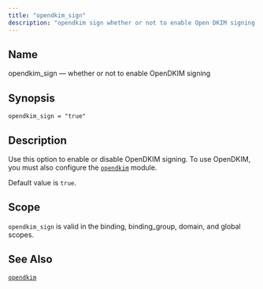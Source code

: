 ```yaml
---
title: "opendkim_sign"
description: "opendkim sign whether or not to enable Open DKIM signing opendkim sign true Use this option to enable or disable Open DKIM signing To use Open DKIM you must also configure the opendkim module Default value is true opendkim sign is valid in the binding binding group domain and global..."
---
```


<a name="conf.ref.opendkim_sign"></a> 
## Name

opendkim_sign — whether or not to enable OpenDKIM signing

## Synopsis

`opendkim_sign = "true"`

<a name="idp25628304"></a> 
## Description

Use this option to enable or disable OpenDKIM signing. To use OpenDKIM, you must also configure the [`opendkim`](modules.opendkim "71.50. opendkim – Open Source DKIM") module.

Default value is `true`.

<a name="idp25632304"></a> 
## Scope

`opendkim_sign` is valid in the binding, binding_group, domain, and global scopes.

<a name="idp25634160"></a> 
## See Also

[`opendkim`](modules.opendkim "71.50. opendkim – Open Source DKIM")